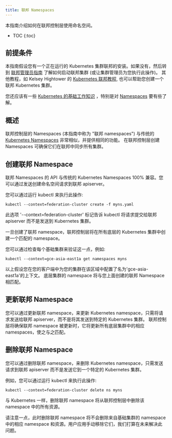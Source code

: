 ```yaml
---
title: 联邦 Namespaces
---
```


本指南介绍如何在联邦控制层使用命名空间。

* TOC
{:toc}

## 前提条件

本指南假设您有一个正在运行的 Kubernetes 集群联邦的安装。如果没有，然后转到
[联邦管理员指南](/docs/admin/federation/) 了解如何启动联邦集群 (或让集群管理员为您执行此操作)。
其他教程，如 Kelsey Hightower 的
[Kubernetes 联邦教程](https://github.com/kelseyhightower/kubernetes-cluster-federation),
也可以帮助您创建一个联邦 Kubernetes 集群。

您还应该有一些
[Kubernetes 的基础工作知识](/docs/getting-started-guides/) ，特别是对 [Namespaces](/docs/user-guide/namespaces/) 要有些了解。

## 概述

联邦控制层的 Namespaces (本指南中称为 "联邦 namespaces") 与传统的 [Kubernetes
Namespaces](/docs/user-guide/namespaces/) 非常相似，并提供相同的功能。
在联邦控制层创建 Namespaces 可确保它们在联邦中同步所有集群。

## 创建联邦 Namespace

联邦 Namespaces 的 API 与传统的 Kubernetes Namespaces 100% 兼容。您可以通过发送创建命名空间请求到联邦 apiserver。

您可以通过运行 kubectl 来执行此操作:

``` shell
kubectl --context=federation-cluster create -f myns.yaml
```

此选项 '--context=federation-cluster' 标记告诉 kubectl 将请求提交给联邦 apiserver 而不是发送到 Kubernetes 集群。

一旦创建了联邦 namespace，联邦控制层将在所有底层的 Kubernetes 集群中创建一个匹配的 namespace。

您可以通过检查每个基础集群来验证这一点，例如:

``` shell
kubectl --context=gce-asia-east1a get namespaces myns
```

以上假设您在您的客户端中为您的集群在该区域中配置了名为'gce-asia-east1a'的上下文。
底层集群的 namespace 将与您上面创建的联邦 Namespace 相匹配。

## 更新联邦 Namespace

您可以通过更新联邦 namespace，来更新 Kubernetes namespace，只需将请求发送给联邦 apiserver，而不是将其发送到特定的 Kubernetes 集群。
联邦控制层将确保联邦 namespace 被更新时，它将更新所有底层集群中的相应 namespaces，使之与之匹配。

## 删除联邦 Namespace

您可以通过删除联邦 namespace，来删除 Kubernetes namespace，只需发送请求到联邦 apiserver 而不是发送它到一个特定的 Kubernetes 集群。

例如，您可以通过运行 kubectl 来执行此操作:

```shell
kubectl --context=federation-cluster delete ns myns
```

与 Kubernetes 一样，删除联邦 namespace 将从联邦控制层中删除该 namespace 中的所有资源。

请注意一点，此时删除联邦 namespace 将不会删除来自基础集群的 namespace 中的相应 namespace 和资源。用户应用手动移除它们，我们打算在未来解决此问题。
